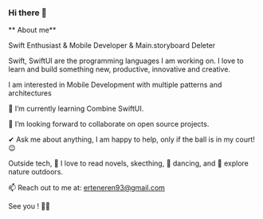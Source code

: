 ### Hi there 👋
** About me**

Swift Enthusiast & Mobile Developer & Main.storyboard Deleter

Swift, SwiftUI are the programming languages I am working on. 
I love to learn and build something new, productive, innovative and creative. 

I am interested in Mobile Development with multiple patterns and architectures

 🌱 I’m currently learning Combine SwiftUI.
 
👯 I’m looking forward to collaborate on open source projects.

✔ Ask me about anything, I am happy to help, only if the ball is in my court!😉

Outside tech, 📖 I love to read novels, skecthing, 🎵 dancing, and 🌴 explore nature outdoors.

📫 Reach out to me at: erteneren93@gmail.com


See you ! :wave::wave:
<!--
**erenerten93/erenerten93** is a ✨ _special_ ✨ repository because its `README.md` (this file) appears on your GitHub profile.

Here are some ideas to get you started:

- 🔭 I’m currently working on ...
- 🌱 I’m currently learning ...
- 👯 I’m looking to collaborate on ...
- 🤔 I’m looking for help with ...
- 💬 Ask me about ...
- 📫 How to reach me: ...
- 😄 Pronouns: ...
- ⚡ Fun fact: ...
-->
